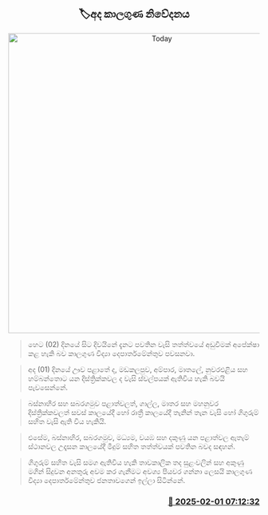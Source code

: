 <p align='center'><b><h2 align='center' title='Today's weather forecast'>🏷අද කාලගුණ නිවේදනය</h2></b></p>
<p align='center'><img src='https://helakuru.sgp1.cdn.digitaloceanspaces.com/esana/images/lib/weather-thumb-new-1[1].jpg' width='600' alt='Today's weather forecast'></p>

> හෙට (02) දිනයේ සිට දිවයිනේ දැනට පවතින වැසි තත්ත්වයේ අඩුවීමක් අපේක්ෂා කළ හැකි බව කාලගුණ විද්‍යා දෙපාර්තමේන්තුව පවසනවා.

> අද (01) දිනයේ ඌව පළාතේ ද, මඩකලපුව, අම්පාර, මාතලේ, නුවරඑළිය සහ හම්බන්තොට යන දිස්ත්‍රික්කවල ද වැසි ස්වල්පයක් ඇතිවිය හැකි බවයි පැවසෙන්නේ.

> බස්නාහිර සහ සබරගමුව පළාත්වලත්, ගාල්ල, මාතර සහ මහනුවර දිස්ත්‍රික්කවලත් සවස් කාලයේදී හෝ රාත්‍රී කාලයේදී තැනින් තැන වැසි හෝ ගිගුරුම් සහිත වැසි ඇති විය හැකියි.

> එසේම, බස්නාහිර, සබරගමුව, මධ්‍යම, වයඹ සහ දකුණු යන පළාත්වල ඇතැම් ස්ථානවල උදෑසන කාලයේදී මීදුම් සහිත තත්ත්වයක් පවතින බවද සඳහන්.

> ගිගුරුම් සහිත වැසි සමග ඇතිවිය හැකි තාවකාලික තද සුළංවලින් සහ අකුණු මගින් සිදුවන අනතුරු අවම කර ගැනීමට අවශ්‍ය පියවර ගන්නා ලෙසයි කාලගුණ විද්‍යා දෙපාර්තමේන්තුව ජනතාවගෙන් ඉල්ලා සිටින්නේ.



<h3 align='right'><a href='https://www.helakuru.lk/esana/p/107084/'>📅 2025-02-01 07:12:32</a></h3>
